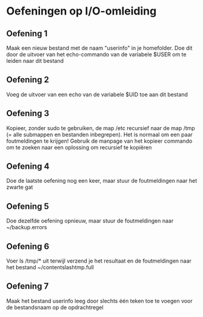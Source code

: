 # Oefeningen op I/O-omleiding

## Oefening 1 
Maak een nieuw bestand met de naam "userinfo" in je homefolder. Doe dit door de uitvoer van het echo-commando van de variabele $USER om te leiden naar dit bestand  

## Oefening 2 
Voeg de uitvoer van een echo van de variabele $UID toe aan dit bestand  

## Oefening 3 
Kopieer, zonder sudo te gebruiken, de map /etc recursief naar de map /tmp (= alle submappen en bestanden inbegrepen). Het is normaal om een paar foutmeldingen te krijgen! Gebruik de manpage van het kopieer commando om te zoeken naar een oplossing om recursief te kopiëren 

## Oefening 4 
Doe de laatste oefening nog een keer, maar stuur de foutmeldingen naar het zwarte gat 

## Oefening 5 
Doe dezelfde oefening opnieuw, maar stuur de foutmeldingen naar ~/backup.errors 

## Oefening 6 
Voer ls /tmp/* uit terwijl verzend je het resultaat en de foutmeldingen naar het bestand ~/contentslashtmp.full 

## Oefening 7 
Maak het bestand userinfo leeg door slechts één teken toe te voegen voor de bestandsnaam op de opdrachtregel 